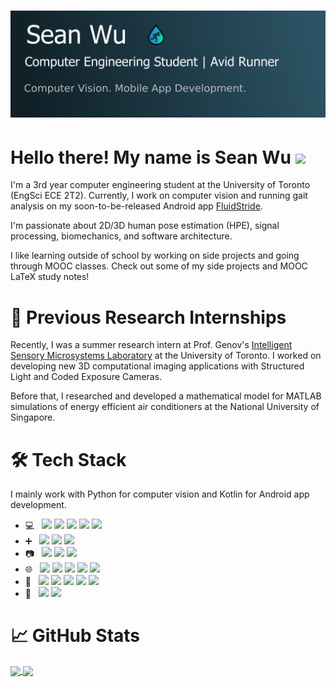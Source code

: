 # [![Sean Wu's header](header.png)](https://seanwu.io)

# Hello there! My name is Sean Wu <img src="https://raw.githubusercontent.com/MartinHeinz/MartinHeinz/master/wave.gif" width="30px">

I'm a 3rd year computer engineering student at the University of Toronto (EngSci ECE
2T2). Currently, I work on computer vision and running gait analysis on my soon-to-be-released
Android app [FluidStride](https://myfluidstride.com).

I'm passionate about 2D/3D human pose estimation (HPE), signal processing, biomechanics, and software architecture.

I like learning outside of school by working on side projects and going through
MOOC classes. Check out some of my side projects and MOOC LaTeX study notes!

# 💼 Previous Research Internships

Recently, I was a summer research intern at Prof. Genov's [Intelligent Sensory Microsystems Laboratory](https://www.eecg.utoronto.ca/~roman/lab/index.html) at the University of Toronto. I worked on developing new 3D computational imaging applications with Structured Light and Coded Exposure Cameras.

Before that, I researched and developed a mathematical model for MATLAB simulations
of energy efficient air conditioners at the National University of Singapore.

# 🛠 Tech Stack

I mainly work with Python for computer vision and Kotlin for Android app development.

-   💻   ![](https://img.shields.io/badge/Code-Python-informational?style=flat&logo=python&labelColor=203A43&logoColor=white&color=00B2EE)
    ![](https://img.shields.io/badge/Code-Kotlin-informational?style=flat&logo=kotlin&labelColor=203A43&logoColor=white&color=00B2EE)
    ![](https://img.shields.io/badge/Code-Java-informational?style=flat&logo=java&labelColor=203A43&logoColor=white&color=00B2EE)
    ![](https://img.shields.io/badge/Code-MATLAB-informational?style=flat&logo=mathworks&labelColor=203A43&logoColor=white&color=00B2EE)
    ![](https://img.shields.io/badge/Shell-Bash-informational?style=flat&logo=gnu-bash&labelColor=203A43&logoColor=white&color=00B2EE)
-   ➕   ![](https://img.shields.io/badge/Library-NumPy-informational?style=flat&logo=numpy&labelColor=203A43&logoColor=white&color=00B2EE)
    ![](https://img.shields.io/badge/Library-SciPy-informational?style=flat&logo=scipy&labelColor=203A43&logoColor=white&color=00B2EE)
    ![](https://img.shields.io/badge/Library-Matplotlib-informational?style=flat&logo=matplotlib&labelColor=203A43&logoColor=white&color=00B2EE)
-   📷   ![](https://img.shields.io/badge/Library-OpenCV-informational?style=flat&logo=opencv&labelColor=203A43&logoColor=white&color=00B2EE)
    ![](https://img.shields.io/badge/Library-FFmpeg-informational?style=flat&logo=ffmpeg&labelColor=203A43&logoColor=white&color=00B2EE)
    ![](https://img.shields.io/badge/Library-TensorFlow_2.0-informational?style=flat&logo=tensorflow&labelColor=203A43&logoColor=white&color=00B2EE)
-   🌐   ![](https://img.shields.io/badge/App_Development-Android-informational?style=flat&logo=android&labelColor=203A43&logoColor=white&color=00B2EE)
    ![](https://img.shields.io/badge/Web-HTML-informational?style=flat&logo=html&labelColor=203A43&logoColor=white&color=00B2EE)
    ![](https://img.shields.io/badge/Web-CSS-informational?style=flat&logo=CSS&labelColor=203A43&logoColor=white&color=00B2EE)
    ![](https://img.shields.io/badge/Web-JavaScript-informational?style=flat&logo=javascript&labelColor=203A43&logoColor=white&color=00B2EE)
    ![](https://img.shields.io/badge/Web-Jekyll-informational?style=flat&logo=jekyll&labelColor=203A43&logoColor=white&color=00B2EE)
-   🔧   ![](https://img.shields.io/badge/IDE-Android_Studio-informational?style=flat&logo=android-studio&labelColor=203A43&logoColor=white&color=00B2EE)
    ![](https://img.shields.io/badge/Tool-Jupyter_notebook-informational?style=flat&logo=jupyter&labelColor=203A43&logoColor=white&color=00B2EE)
    ![](https://img.shields.io/badge/Tool-Git-informational?style=flat&logo=git&labelColor=203A43&logoColor=white&color=00B2EE)
    ![](https://img.shields.io/badge/Tool-SSH-informational?style=flat&logo=ssh&labelColor=203A43&logoColor=white&color=00B2EE)
    ![](https://img.shields.io/badge/Tool-Vim-informational?style=flat&logo=vim&labelColor=203A43&logoColor=white&color=00B2EE)
-   🎨   ![](https://img.shields.io/badge/Typesetting-LaTeX-informational?style=flat&logo=latex&labelColor=203A43&logoColor=white&color=00B2EE)
    ![](https://img.shields.io/badge/Vector_Graphics-Inkscape-informational?style=flat&logo=inkscape&labelColor=203A43&logoColor=white&color=00B2EE)

# 📈 GitHub Stats

<a href="https://github.com/Seangottarun">
  <img align="center" src="https://github-readme-stats.vercel.app/api?username=Seangottarun&show_icons=true&count_private=true" />

<a href="https://github.com/Seangottarun">
  <img align="center" src="https://github-readme-stats.vercel.app/api/top-langs/?username=Seangottarun&hide=jupyter%20notebook,tex,scss&langs_count=6" />
